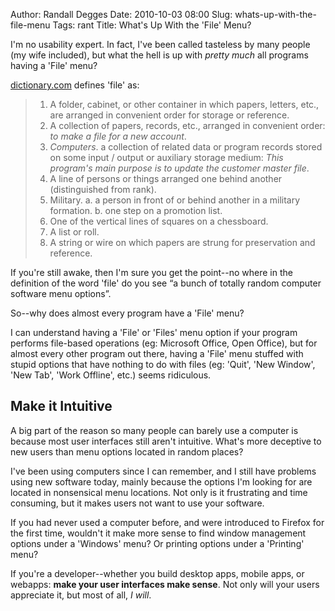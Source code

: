 Author: Randall Degges
Date: 2010-10-03 08:00
Slug: whats-up-with-the-file-menu
Tags: rant
Title: What's Up With the 'File' Menu?


I'm no usability expert. In fact, I've been called tasteless by many people (my
wife included), but what the hell is up with *pretty much* all programs having a
'File' menu?

[dictionary.com][] defines 'file' as:

> 1.  A folder, cabinet, or other container in which papers, letters, etc., are
>     arranged in convenient order for storage or reference.
> 2.  A collection of papers, records, etc., arranged in convenient order: *to
>     make a file for a new account*.
> 3.  *Computers*. a collection of related data or program records stored on
>     some input / output or auxiliary storage medium: *This program's main
>     purpose is to update the customer master file*.
> 4.  A line of persons or things arranged one behind another (distinguished
>     from rank).
> 5.  Military. a. a person in front of or behind another in a military
>     formation. b. one step on a promotion list.
> 6.  One of the vertical lines of squares on a chessboard.
> 7.  A list or roll.
> 8.  A string or wire on which papers are strung for preservation and
>     reference.

If you're still awake, then I'm sure you get the point--no where in the
definition of the word 'file' do you see “a bunch of totally random computer
software menu options”.

So--why does almost every program have a 'File' menu?

I can understand having a 'File' or 'Files' menu option if your program performs
file-based operations (eg: Microsoft Office, Open Office), but for almost every
other program out there, having a 'File' menu stuffed with stupid options that
have nothing to do with files (eg: 'Quit', 'New Window', 'New Tab', 'Work
Offline', etc.) seems ridiculous.


## Make it Intuitive

A big part of the reason so many people can barely use a computer is because
most user interfaces still aren't intuitive. What's more deceptive to new users
than menu options located in random places?

I've been using computers since I can remember, and I still have problems using
new software today, mainly because the options I'm looking for are located in
nonsensical menu locations. Not only is it frustrating and time consuming, but
it makes users not want to use your software.

If you had never used a computer before, and were introduced to Firefox for the
first time, wouldn't it make more sense to find window management options under
a 'Windows' menu? Or printing options under a 'Printing' menu?

If you're a developer--whether you build desktop apps, mobile apps, or webapps:
**make your user interfaces make sense**. Not only will your users appreciate
it, but most of all, *I will*.


  [dictionary.com]: http://dictionary.reference.com/
